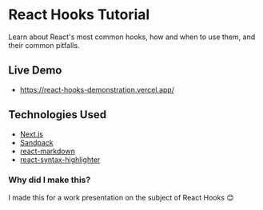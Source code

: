 # React Hooks Tutorial

Learn about React's most common hooks, how and when to use them, and their common pitfalls.

## Live Demo

- https://react-hooks-demonstration.vercel.app/

## Technologies Used

- [Next.js](https://nextjs.org/)
- [Sandpack](https://sandpack.codesandbox.io/)
- [react-markdown](https://remarkjs.github.io/react-markdown/)
- [react-syntax-highlighter](https://github.com/react-syntax-highlighter/react-syntax-highlighter)

### Why did I make this?

I made this for a work presentation on the subject of React Hooks 😊
